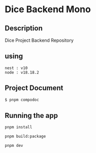 # Dice Backend Mono

## Description

Dice Project Backend Repository

## using

```
nest : v10
node : v18.18.2
```

## Project Document

```bash
$ pnpm compodoc
```

## Running the app

```bash
pnpm install

pnpm build:package

pnpm dev
```

